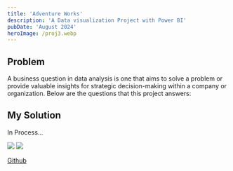 ```yaml
---
title: 'Adventure Works'
description: 'A Data visualization Project with Power BI'
pubDate: 'August 2024'
heroImage: /proj3.webp
---
```



## Problem

A business question in data analysis is one that aims to solve a problem or provide valuable insights for strategic decision-making within a company or organization. Below are the questions that this project answers:  

## My Solution
In Process...

<div class="grid grid-cols-2 gap-1">
    <img src="/proj2.webp"/>        
    <img src="/proj22.webp" />
</div>   



[Github](https://github.com/peterciya/Ciya-Analytics/tree/main/Demographic%20Data%20Analyzer)
